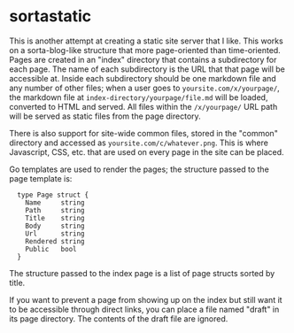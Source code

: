 sortastatic
===========

This is another attempt at creating a static site server that I like. This works
on a sorta-blog-like structure that more page-oriented than time-oriented. Pages
are created in an "index" directory that contains a subdirectory for each page.
The name of each subdirectory is the URL that that page will be accessible at.
Inside each subdirectory should be one markdown file and any number of other
files; when a user goes to `yoursite.com/x/yourpage/`, the markdown file at
`index-directory/yourpage/file.md` will be loaded, converted to HTML and served.
All files within the `/x/yourpage/` URL path will be served as static files from
the page directory.

There is also support for site-wide common files, stored in the "common"
directory and accessed as `yoursite.com/c/whatever.png`. This is where
Javascript, CSS, etc. that are used on every page in the site can be placed.

Go templates are used to render the pages; the structure passed to the page
template is:

      type Page struct {
        Name     string
        Path     string
        Title    string
        Body     string
        Url      string
        Rendered string
        Public   bool
      }

The structure passed to the index page is a list of page structs sorted by
title.

If you want to prevent a page from showing up on the index but still want it to
be accessible through direct links, you can place a file named "draft" in its
page directory. The contents of the draft file are ignored.
